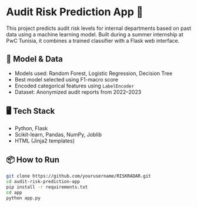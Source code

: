 # Audit Risk Prediction App 🎯

This project predicts audit risk levels for internal departments based on past data using a machine learning model. Built during a summer internship at PwC Tunisia, it combines a trained classifier with a Flask web interface.

## 🧠 Model & Data
- Models used: Random Forest, Logistic Regression, Decision Tree
- Best model selected using F1-macro score
- Encoded categorical features using `LabelEncoder`
- Dataset: Anonymized audit reports from 2022–2023

## 🖥️ Tech Stack
- Python, Flask
- Scikit-learn, Pandas, NumPy, Joblib
- HTML (Jinja2 templates)

## 📦 How to Run

```bash
git clone https://github.com/yourusername/RISKRADAR.git
cd audit-risk-prediction-app
pip install -r requirements.txt
cd app
python app.py
